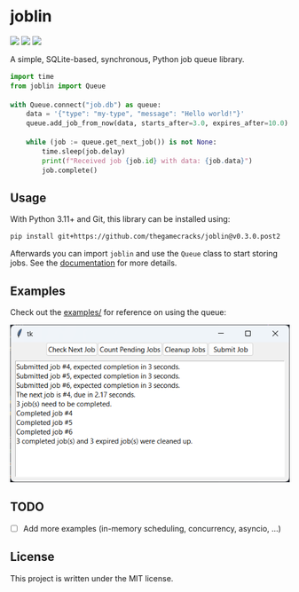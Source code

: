 # joblin

[![](https://img.shields.io/github/actions/workflow/status/thegamecracks/joblin/pyright-lint.yml?style=flat-square&label=pyright)](https://microsoft.github.io/pyright/#/)
[![](https://img.shields.io/github/actions/workflow/status/thegamecracks/joblin/python-test.yml?style=flat-square&logo=pytest&label=tests)](https://docs.pytest.org/en/stable/)
[![](https://img.shields.io/github/actions/workflow/status/thegamecracks/joblin/publish-docs.yml?style=flat-square&logo=github&label=docs)](https://thegamecracks.github.io/joblin/)

A simple, SQLite-based, synchronous, Python job queue library.

```py
import time
from joblin import Queue

with Queue.connect("job.db") as queue:
    data = '{"type": "my-type", "message": "Hello world!"}'
    queue.add_job_from_now(data, starts_after=3.0, expires_after=10.0)

    while (job := queue.get_next_job()) is not None:
        time.sleep(job.delay)
        print(f"Received job {job.id} with data: {job.data}")
        job.complete()
```

## Usage

With Python 3.11+ and Git, this library can be installed using:

```sh
pip install git+https://github.com/thegamecracks/joblin@v0.3.0.post2
```

Afterwards you can import `joblin` and use the `Queue` class
to start storing jobs. See the [documentation] for more details.

[documentation]: https://thegamecracks.github.io/joblin/

## Examples

Check out the [examples/] for reference on using the queue:

[![](https://raw.githubusercontent.com/thegamecracks/joblin/main/docs/images/tkinter_app.png)](https://github.com/thegamecracks/joblin/tree/main/examples/tkinter_app.py)

[examples/]: https://github.com/thegamecracks/joblin/tree/main/examples/

## TODO

- [ ] Add more examples (in-memory scheduling, concurrency, asyncio, ...)

## License

This project is written under the MIT license.
